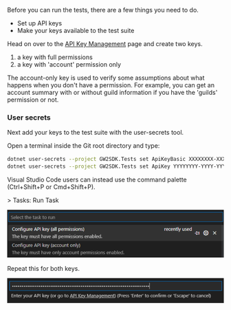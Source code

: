 Before you can run the tests, there are a few things you need to do.

- Set up API keys
- Make your keys available to the test suite

Head on over to the [API Key Management](https://account.arena.net/applications) page and create two keys.

1. a key with full permissions
2. a key with 'account' permission only

The account-only key is used to verify some assumptions about what happens when you don't have a permission. For example, you can get an account summary with or without guild information if you have the 'guilds' permission or not.

### User secrets

Next add your keys to the test suite with the user-secrets tool.

Open a terminal inside the Git root directory and type:

```sh
dotnet user-secrets --project GW2SDK.Tests set ApiKeyBasic XXXXXXXX-XXXX-XXXX-XXXX-XXXXXXXXXXXXXXXXXXXX-XXXX-XXXX-XXXX-XXXXXXXXXXXX
dotnet user-secrets --project GW2SDK.Tests set ApiKey YYYYYYYY-YYYY-YYYY-YYYY-YYYYYYYYYYYYYYYYYYYY-YYYY-YYYY-YYYY-YYYYYYYYYYYY
```

Visual Studio Code users can instead use the command palette (Ctrl+Shift+P or Cmd+Shift+P).

\> Tasks: Run Task

![Command palette](img/run-task-api-keys.png)

Repeat this for both keys.

![Enter API key](img/enter-api-key.png)
